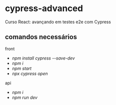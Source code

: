 # cypress-advanced
Curso React: avançando em testes e2e com Cypress

## comandos necessários
front
<i>
- npm install cypress --save-dev
- npm i
- npm start
- npx cypress open
</i>

api
<i>
- npm i
- npm run dev
</i>
